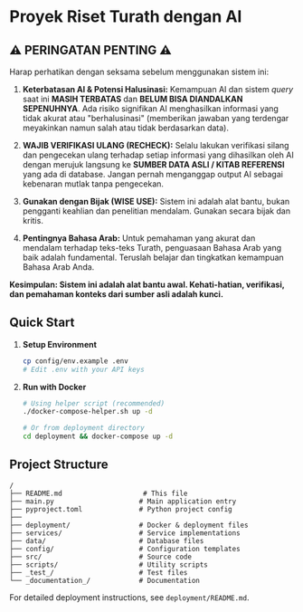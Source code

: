 # Proyek Riset Turath dengan AI

## ⚠️ PERINGATAN PENTING ⚠️

Harap perhatikan dengan seksama sebelum menggunakan sistem ini:

1.  **Keterbatasan AI & Potensi Halusinasi:** Kemampuan AI dan sistem *query* saat ini **MASIH TERBATAS** dan **BELUM BISA DIANDALKAN SEPENUHNYA**. Ada risiko signifikan AI menghasilkan informasi yang tidak akurat atau "berhalusinasi" (memberikan jawaban yang terdengar meyakinkan namun salah atau tidak berdasarkan data).

2.  **WAJIB VERIFIKASI ULANG (RECHECK):** Selalu lakukan verifikasi silang dan pengecekan ulang terhadap setiap informasi yang dihasilkan oleh AI dengan merujuk langsung ke **SUMBER DATA ASLI / KITAB REFERENSI** yang ada di database. Jangan pernah menganggap output AI sebagai kebenaran mutlak tanpa pengecekan.

3.  **Gunakan dengan Bijak (WISE USE):** Sistem ini adalah alat bantu, bukan pengganti keahlian dan penelitian mendalam. Gunakan secara bijak dan kritis.

4.  **Pentingnya Bahasa Arab:** Untuk pemahaman yang akurat dan mendalam terhadap teks-teks Turath, penguasaan Bahasa Arab yang baik adalah fundamental. Teruslah belajar dan tingkatkan kemampuan Bahasa Arab Anda.

**Kesimpulan: Sistem ini adalah alat bantu awal. Kehati-hatian, verifikasi, dan pemahaman konteks dari sumber asli adalah kunci.**

## Quick Start

1. **Setup Environment**
   ```bash
   cp config/env.example .env
   # Edit .env with your API keys
   ```

2. **Run with Docker**
   ```bash
   # Using helper script (recommended)
   ./docker-compose-helper.sh up -d
   
   # Or from deployment directory
   cd deployment && docker-compose up -d
   ```

## Project Structure

```
/
├── README.md                    # This file
├── main.py                     # Main application entry
├── pyproject.toml              # Python project config
├── 
├── deployment/                 # Docker & deployment files
├── services/                   # Service implementations
├── data/                       # Database files
├── config/                     # Configuration templates
├── src/                        # Source code
├── scripts/                    # Utility scripts
├── _test_/                     # Test files
└── _documentation_/            # Documentation
```

For detailed deployment instructions, see `deployment/README.md`.
